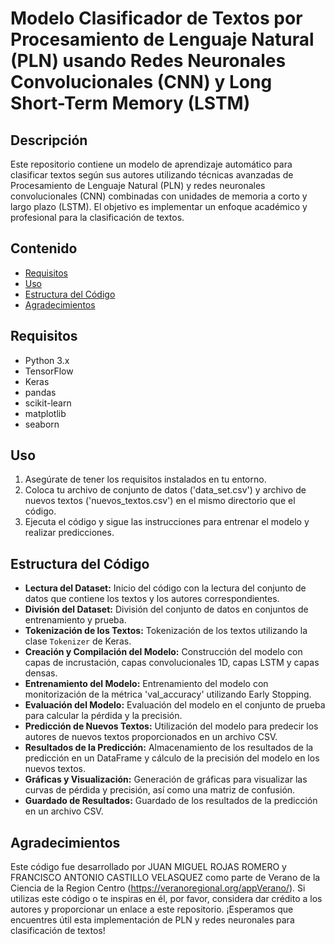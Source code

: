 # Modelo Clasificador de Textos por Procesamiento de Lenguaje Natural (PLN) usando Redes Neuronales Convolucionales (CNN) y Long Short-Term Memory (LSTM)

## Descripción
Este repositorio contiene un modelo de aprendizaje automático para clasificar textos según sus autores utilizando técnicas avanzadas de Procesamiento de Lenguaje Natural (PLN) y redes neuronales convolucionales (CNN) combinadas con unidades de memoria a corto y largo plazo (LSTM). El objetivo es implementar un enfoque académico y profesional para la clasificación de textos.

## Contenido
- [Requisitos](#requisitos)
- [Uso](#uso)
- [Estructura del Código](#estructura-del-código)
- [Agradecimientos](#agradecimientos)

## Requisitos
- Python 3.x
- TensorFlow
- Keras
- pandas
- scikit-learn
- matplotlib
- seaborn

## Uso
1. Asegúrate de tener los requisitos instalados en tu entorno.
2. Coloca tu archivo de conjunto de datos ('data_set.csv') y archivo de nuevos textos ('nuevos_textos.csv') en el mismo directorio que el código.
3. Ejecuta el código y sigue las instrucciones para entrenar el modelo y realizar predicciones.

## Estructura del Código
- **Lectura del Dataset:** Inicio del código con la lectura del conjunto de datos que contiene los textos y los autores correspondientes.
- **División del Dataset:** División del conjunto de datos en conjuntos de entrenamiento y prueba.
- **Tokenización de los Textos:** Tokenización de los textos utilizando la clase `Tokenizer` de Keras.
- **Creación y Compilación del Modelo:** Construcción del modelo con capas de incrustación, capas convolucionales 1D, capas LSTM y capas densas.
- **Entrenamiento del Modelo:** Entrenamiento del modelo con monitorización de la métrica 'val_accuracy' utilizando Early Stopping.
- **Evaluación del Modelo:** Evaluación del modelo en el conjunto de prueba para calcular la pérdida y la precisión.
- **Predicción de Nuevos Textos:** Utilización del modelo para predecir los autores de nuevos textos proporcionados en un archivo CSV.
- **Resultados de la Predicción:** Almacenamiento de los resultados de la predicción en un DataFrame y cálculo de la precisión del modelo en los nuevos textos.
- **Gráficas y Visualización:** Generación de gráficas para visualizar las curvas de pérdida y precisión, así como una matriz de confusión.
- **Guardado de Resultados:** Guardado de los resultados de la predicción en un archivo CSV.

## Agradecimientos
Este código fue desarrollado por JUAN MIGUEL ROJAS ROMERO y FRANCISCO ANTONIO CASTILLO VELASQUEZ como parte de Verano de la Ciencia de la Region Centro (https://veranoregional.org/appVerano/). Si utilizas este código o te inspiras en él, por favor, considera dar crédito a los autores y proporcionar un enlace a este repositorio. ¡Esperamos que encuentres útil esta implementación de PLN y redes neuronales para clasificación de textos!


